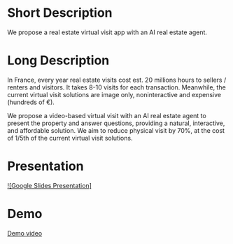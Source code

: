 # Short Description
We propose a real estate virtual visit app with an AI real estate agent.

# Long Description
In France, every year real estate visits cost est. 20 millions hours to sellers / renters and visitors. 
It takes 8-10 visits for each transaction. Meanwhile, the current virtual visit solutions are image only, noninteractive and expensive (hundreds of €).  

We propose a video-based virtual visit with an AI real estate agent to present the property and answer questions, providing a natural, interactive, and affordable solution. 
We aim to reduce physical visit by 70%, at the cost of 1/5th of the current virtual visit solutions.

# Presentation
[![Google Slides Presentation]]([https://docs.google.com/presentation/d/e/2PACX-1vQvC23W4Vzbg8eF4FqkFg5Hy4N0a5Wb8C8_kD_QBQ5YtT9gGp5LPho/view](https://docs.google.com/presentation/d/1swGu0L1i43S4k53mwIBRJWb2yOD22bKvmDuUPg5wZIA/edit?usp=sharing))

# Demo
[Demo video](https://www.loom.com/share/d7576521d1914152a6e24675c3f09df8?sid=b09f4972-ea94-4193-9cc0-96c88d199b73)


